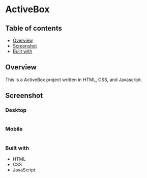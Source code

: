 # ActiveBox
## Table of contents

- [Overview](#overview)
- [Screenshot](#screenshot)
- [Built with](#built-with)


## Overview
   This is a ActiveBox project written in HTML, CSS, and Javascript.

## Screenshot

### Desktop
![]()

### Mobile
![]()

### Built with
- HTML
- CSS
- JavaScript

